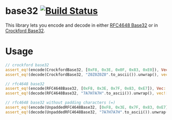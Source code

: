 # base32 [![Build Status](https://travis-ci.org/andreasots/base32.svg?branch=master)](https://travis-ci.org/andreasots/base32)

This library lets you encode and decode in either [RFC4648 Base32](http://en.wikipedia.org/wiki/Base32#RFC_4648_Base32_alphabet) or in [Crockford Base32](http://en.wikipedia.org/wiki/Base32#Crockford.27s_Base32).

# Usage

```rust
// crockford base32
assert_eq!(encode(CrockfordBase32, [0xF8, 0x3E, 0x0F, 0x83, 0xE0]), Vec::from_slice("Z0Z0Z0Z0".to_ascii()));
assert_eq!(decode(CrockfordBase32, "Z0Z0Z0Z0".to_ascii()).unwrap(), vec![0xF8, 0x3E, 0x0F, 0x83, 0xE0]);

// rfc4648 base32
assert_eq!(encode(RFC4648Base32, [0xF8, 0x3E, 0x7F, 0x83, 0xE7]), Vec::from_slice("7A7H7A7H".to_ascii()));
assert_eq!(decode(RFC4648Base32, "7A7H7A7H".to_ascii()).unwrap(), vec![0xF8, 0x3E, 0x7F, 0x83, 0xE7]);

// rfc4648 base32 without padding characters (=)
assert_eq!(encode(UnpaddedRFC4648Base32, [0xF8, 0x3E, 0x7F, 0x83, 0xE7]), Vec::from_slice("7A7H7A7H".to_ascii()));
assert_eq!(decode(UnpaddedRFC4648Base32, "7A7H7A7H".to_ascii()).unwrap(), vec![0xF8, 0x3E, 0x7F, 0x83, 0xE7]);
```
